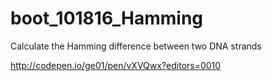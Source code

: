 # boot_101816_Hamming
Calculate the Hamming difference between two DNA strands

http://codepen.io/ge01/pen/vXVQwx?editors=0010
